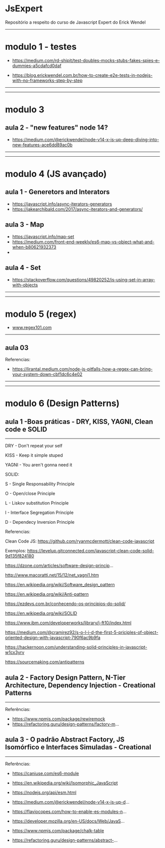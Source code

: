 # JsExpert

Repositório a respeito do curso de Javascript Expert do Erick Wendel

---
# modulo 1 - testes

- https://medium.com/rd-shipit/test-doubles-mocks-stubs-fakes-spies-e-dummies-a5cdafcd0daf

- https://blog.erickwendel.com.br/how-to-create-e2e-tests-in-nodejs-with-no-frameworks-step-by-step
---
---
# modulo 3

## aula 2 - "new features" node 14?
 - https://medium.com/@erickwendel/node-v14-x-is-up-deep-diving-into-new-features-ace6dd89ac0b

---
---
# modulo 4 (JS avançado)

## aula 1 - Generetors and Interators
 - https://javascript.info/async-iterators-generators
 - https://jakearchibald.com/2017/async-iterators-and-generators/


## aula 3 - Map
- https://javascript.info/map-set
- https://medium.com/front-end-weekly/es6-map-vs-object-what-and-when-b80621932373
- 

## aula 4 - Set
- https://stackoverflow.com/questions/49820252/js-using-set-in-array-with-objects
---
---
# modulo 5 (regex)

- www.regex101.com
---

## aula 03
Referencias:

- https://lirantal.medium.com/node-js-pitfalls-how-a-regex-can-bring-your-system-down-cbf1dc6c4e02

---
---
# modulo 6 (Design Patterns)

## aula 1 -Boas práticas - DRY, KISS, YAGNI, Clean code e SOLID
---
DRY - Don't repeat your self

KISS - Keep it simple stuped

YAGNI - You aren't gonna need it

SOLID:

S - Single Responsability Principle

O - Open/close Principle

L - Liskov substitution Principle

I - Interface Segregation Principle

D - Dependecy Inversion Principle


Referencias:

Clean Code JS: https://github.com/ryanmcdermott/clean-code-javascript

Exemplos: https://levelup.gitconnected.com/javascript-clean-code-solid-9d135f824180

https://dzone.com/articles/software-design-princip...

http://www.macoratti.net/15/12/net_yagni1.htm

https://en.wikipedia.org/wiki/Software_design_pattern

https://en.wikipedia.org/wiki/Anti-pattern

https://ezdevs.com.br/conhecendo-os-principios-do-solid/

https://en.wikipedia.org/wiki/SOLID

https://www.ibm.com/developerworks/library/j-ft10/index.html

https://medium.com/@cramirez92/s-o-l-i-d-the-first-5-priciples-of-object-oriented-design-with-javascript-790f6ac9b9fa

https://hackernoon.com/understanding-solid-principles-in-javascript-w1cx3yrv

https://sourcemaking.com/antipatterns


## aula 2 - Factory Design Pattern, N-Tier Architecture, Dependency Injection - Creational Patterns

---
Referências:

- https://www.npmjs.com/package/rewiremock
- https://refactoring.guru/design-patterns/factory-m...

## aula 3 - O padrão Abstract Factory, JS Isomórfico e Interfaces Simuladas - Creational

---
Referências:

- https://caniuse.com/es6-module

- https://en.wikipedia.org/wiki/Isomorphic_JavaScript

- https://nodejs.org/api/esm.html

- https://medium.com/@erickwendel/node-v14-x-is-up-d...

- https://flaviocopes.com/how-to-enable-es-modules-n...

- https://developer.mozilla.org/en-US/docs/Web/JavaS...

- https://www.npmjs.com/package/chalk-table

- https://refactoring.guru/design-patterns/abstract-...


